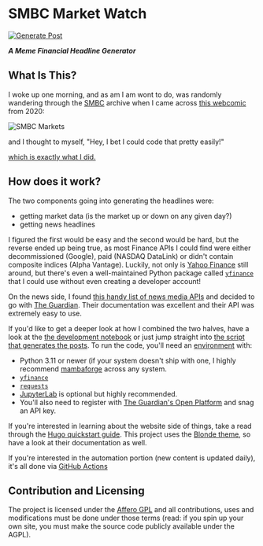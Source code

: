 # SMBC Market Watch

[![Generate Post](https://github.com/OpenBagTwo/MarketWatch/actions/workflows/generate_content.yaml/badge.svg)](https://github.com/OpenBagTwo/MarketWatch/actions/workflows/generate_content.yaml)

***A Meme Financial Headline Generator***


## What Is This?

I woke up one morning, and as am I am wont to do, was randomly wandering through the [SMBC](https://www.smbc-comics.com) archive
when I came across [this webcomic](https://www.smbc-comics.com/comic/markets) from 2020:

![SMBC Markets](https://www.smbc-comics.com/comics/1592665375-20200620.png)

and I thought to myself, "Hey, I bet I could code that pretty easily!"

[which is exactly what I did.](https://openbagtwo.github.io/MarketWatch/)


## How does it work?

The two components going into generating the headlines were:

- getting market data (is the market up or down on any given day?)
- getting news headlines

I figured the first would be easy and the second would be hard, but the reverse ended up being true,
as most Finance APIs I could find were either decommissioned (Google), paid (NASDAQ DataLink) or
didn't contain composite indices (Alpha Vantage). Luckily, not only is [Yahoo Finance](https://finance.yahoo.com)
still around, but there's even a well-maintained Python package called [`yfinance`](https://aroussi.com/post/python-yahoo-finance)
that I could use without even creating a developer account!

On the news side, I found [this handy list of news media APIs](https://en.wikipedia.org/wiki/List_of_news_media_APIs) and decided to go with
[The Guardian](https://open-platform.theguardian.com/). Their documentation was excellent and their API was extremely easy
to use.

If you'd like to get a deeper look at how I combined the two halves, have a look at the
[the development notebook](Development%20Notebook.ipynb)
or just jump straight into [the script that generates the posts](post_generator.py). To run
the code, you'll need an [environment](https://docs.conda.io/en/latest/) with:
- Python 3.11 or newer (if your system doesn't ship with one, I highly recommend [mambaforge](https://github.com/conda-forge/miniforge#mambaforge) across any system.
- [`yfinance`](https://pypi.org/project/yfinance/)
- [`requests`](https://pypi.org/project/requests/)
- [JupyterLab](https://jupyterlab.readthedocs.io/en/latest/) is optional but highly recommended.
- You'll also need to register with [The Guardian's Open Platform](https://open-platform.theguardian.com/access/)
  and snag an API key.

If you're interested in learning about the website side of things, take a read through the
[Hugo quickstart guide](https://gohugo.io/getting-started/quick-start/). This project uses
the [Blonde theme](https://github.com/opera7133/Blonde), so have a look at their documentation
as well.

If you're interested in the automation portion (new content is updated daily), it's all done
via [GitHub Actions](.github/workflows)

## Contribution and Licensing

The project is licensed under the [Affero GPL](LICENSE) and all contributions, uses and modifications
must be done under those terms (read: if you spin up your own site, you must make the source code
publicly available under the AGPL).
